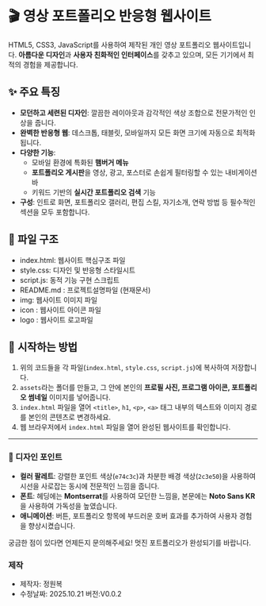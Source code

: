 # 🎬 영상 포트폴리오 반응형 웹사이트

HTML5, CSS3, JavaScript를 사용하여 제작된 개인 영상 포트폴리오 웹사이트입니다. **아름다운 디자인**과 **사용자 친화적인 인터페이스**를 갖추고 있으며, 모든 기기에서 최적의 경험을 제공합니다.

## ✨ 주요 특징

- **모던하고 세련된 디자인**: 깔끔한 레이아웃과 감각적인 색상 조합으로 전문가적인 인상을 줍니다.
- **완벽한 반응형 웹**: 데스크톱, 태블릿, 모바일까지 모든 화면 크기에 자동으로 최적화됩니다.
- **다양한 기능**:
  - 모바일 환경에 특화된 **햄버거 메뉴**
  - **포트폴리오 게시판**을 영상, 광고, 포스터로 손쉽게 필터링할 수 있는 내비게이션 바
  - 키워드 기반의 **실시간 포트폴리오 검색** 기능
- **구성**: 인트로 화면, 포트폴리오 갤러리, 편집 스킬, 자기소개, 연락 방법 등 필수적인 섹션을 모두 포함합니다.

## 📁 파일 구조

- index.html: 웹사이트 핵심구조 파일
- style.css: 디자인 및 반응형 스타일시트
- script.js: 동적 기능 구현 스크립트
- README.md : 프로젝트설명파일 (현재문서)
- img: 웹사이트 이미지 파일
- icon : 웹사이트 아이콘 파일
- logo : 웹사이트 로고파일

## 🚀 시작하는 방법

1.  위의 코드들을 각 파일(`index.html`, `style.css`, `script.js`)에 복사하여 저장합니다.
2.  `assets`라는 폴더를 만들고, 그 안에 본인의 **프로필 사진, 프로그램 아이콘, 포트폴리오 썸네일** 이미지를 넣어줍니다.
3.  `index.html` 파일을 열어 `<title>`, `h1`, `<p>`, `<a>` 태그 내부의 텍스트와 이미지 경로를 본인의 콘텐츠로 변경하세요.
4.  웹 브라우저에서 `index.html` 파일을 열어 완성된 웹사이트를 확인합니다.

---

### 🎨 디자인 포인트

- **컬러 팔레트**: 강렬한 포인트 색상(`e74c3c`)과 차분한 배경 색상(`2c3e50`)을 사용하여 시선을 사로잡는 동시에 전문적인 느낌을 줍니다.
- **폰트**: 헤딩에는 **Montserrat**를 사용하여 모던한 느낌을, 본문에는 **Noto Sans KR**을 사용하여 가독성을 높였습니다.
- **애니메이션**: 버튼, 포트폴리오 항목에 부드러운 호버 효과를 추가하여 사용자 경험을 향상시켰습니다.

궁금한 점이 있다면 언제든지 문의해주세요! 멋진 포트폴리오가 완성되기를 바랍니다.

### 제작

- 제작자: 정원복
- 수정날짜: 2025.10.21 버전:V0.0.2
